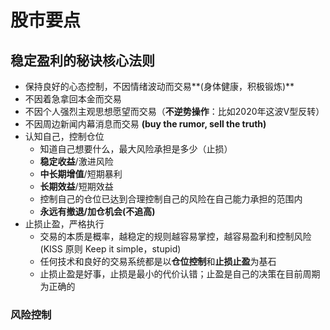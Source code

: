 # 股市要点

## 稳定盈利的秘诀核心法则

+ 保持良好的心态控制，不因情绪波动而交易**(身体健康，积极锻炼)**
+ 不因着急拿回本金而交易
+ 不因个人强烈主观思想愿望而交易（**不逆势操作**：比如2020年这波V型反转）
+ 不因周边新闻内幕消息而交易  **(buy the rumor, sell the truth)**
+ 认知自己，控制仓位
  + 知道自己想要什么，最大风险承担是多少（止损）
  + **稳定收益**/激进风险
  + **中长期增值**/短期暴利
  + **长期效益**/短期效益
  + 控制自己的仓位已达到合理控制自己的风险在自己能力承担的范围内
  + **永远有撤退/加仓机会(不追高)**
+ 止损止盈，严格执行
  + 交易的本质是概率，越稳定的规则越容易掌控，越容易盈利和控制风险(KISS 原则 Keep it simple，stupid)
  + 任何技术和良好的交易系统都是以**仓位控制**和**止损止盈**为基石
  + 止损止盈是好事，止损是最小的代价认错；止盈是自己的决策在目前周期为正确的



### 风险控制

